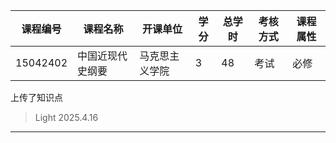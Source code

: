 | 课程编号 | 课程名称         | 开课单位       | 学分 | 总学时 | 考核方式 | 课程属性 |
| -------- | ---------------- | -------------- | ---- | ------ | -------- | -------- |
| 15042402 | 中国近现代史纲要 | 马克思主义学院 | 3    | 48     | 考试     | 必修     |


上传了知识点
>Light 2025.4.16

---